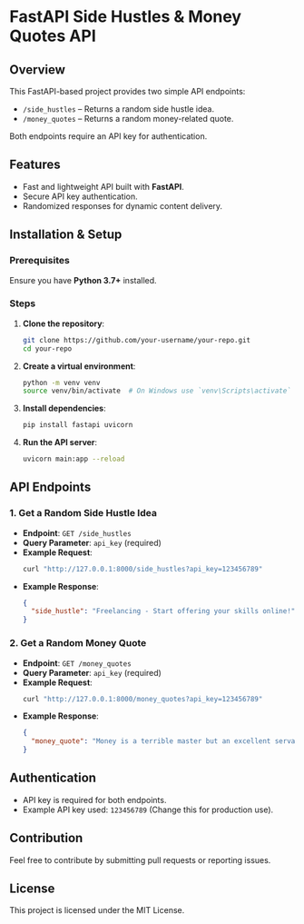 # FastAPI Side Hustles & Money Quotes API

## Overview
This FastAPI-based project provides two simple API endpoints:
- `/side_hustles` – Returns a random side hustle idea.
- `/money_quotes` – Returns a random money-related quote.

Both endpoints require an API key for authentication.

## Features
- Fast and lightweight API built with **FastAPI**.
- Secure API key authentication.
- Randomized responses for dynamic content delivery.

## Installation & Setup
### Prerequisites
Ensure you have **Python 3.7+** installed.

### Steps
1. **Clone the repository**:
   ```sh
   git clone https://github.com/your-username/your-repo.git
   cd your-repo
   ```

2. **Create a virtual environment**:
   ```sh
   python -m venv venv
   source venv/bin/activate  # On Windows use `venv\Scripts\activate`
   ```

3. **Install dependencies**:
   ```sh
   pip install fastapi uvicorn
   ```

4. **Run the API server**:
   ```sh
   uvicorn main:app --reload
   ```

## API Endpoints
### 1. Get a Random Side Hustle Idea
- **Endpoint**: `GET /side_hustles`
- **Query Parameter**: `api_key` (required)
- **Example Request**:
  ```sh
  curl "http://127.0.0.1:8000/side_hustles?api_key=123456789"
  ```
- **Example Response**:
  ```json
  {
    "side_hustle": "Freelancing - Start offering your skills online!"
  }
  ```

### 2. Get a Random Money Quote
- **Endpoint**: `GET /money_quotes`
- **Query Parameter**: `api_key` (required)
- **Example Request**:
  ```sh
  curl "http://127.0.0.1:8000/money_quotes?api_key=123456789"
  ```
- **Example Response**:
  ```json
  {
    "money_quote": "Money is a terrible master but an excellent servant. – P.T. Barnum"
  }
  ```

## Authentication
- API key is required for both endpoints.
- Example API key used: `123456789` (Change this for production use).

## Contribution
Feel free to contribute by submitting pull requests or reporting issues.

## License
This project is licensed under the MIT License.

